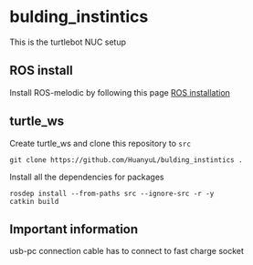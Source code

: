 # bulding_instintics
This is the turtlebot NUC setup
## ROS install
Install ROS-melodic by following this page [ROS installation](http://wiki.ros.org/melodic/Installation/Ubuntu)
## turtle_ws
Create turtle_ws and clone this repository to ``src``  
```
git clone https://github.com/HuanyuL/bulding_instintics .
```  
Install all the dependencies for packages
```
rosdep install --from-paths src --ignore-src -r -y
catkin build
```
## Important information  
usb-pc connection cable has to connect to fast charge socket
